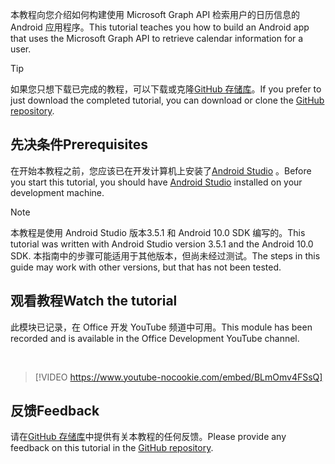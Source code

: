 <!-- markdownlint-disable MD002 MD041 -->

<span data-ttu-id="8e8df-101">本教程向您介绍如何构建使用 Microsoft Graph API 检索用户的日历信息的 Android 应用程序。</span><span class="sxs-lookup"><span data-stu-id="8e8df-101">This tutorial teaches you how to build an Android app that uses the Microsoft Graph API to retrieve calendar information for a user.</span></span>

> [!TIP]
> <span data-ttu-id="8e8df-102">如果您只想下载已完成的教程，可以下载或克隆[GitHub 存储库](https://github.com/microsoftgraph/msgraph-training-android)。</span><span class="sxs-lookup"><span data-stu-id="8e8df-102">If you prefer to just download the completed tutorial, you can download or clone the [GitHub repository](https://github.com/microsoftgraph/msgraph-training-android).</span></span>

## <a name="prerequisites"></a><span data-ttu-id="8e8df-103">先决条件</span><span class="sxs-lookup"><span data-stu-id="8e8df-103">Prerequisites</span></span>

<span data-ttu-id="8e8df-104">在开始本教程之前，您应该已在开发计算机上安装了[Android Studio](https://developer.android.com/studio/) 。</span><span class="sxs-lookup"><span data-stu-id="8e8df-104">Before you start this tutorial, you should have [Android Studio](https://developer.android.com/studio/) installed on your development machine.</span></span>

> [!NOTE]
> <span data-ttu-id="8e8df-105">本教程是使用 Android Studio 版本3.5.1 和 Android 10.0 SDK 编写的。</span><span class="sxs-lookup"><span data-stu-id="8e8df-105">This tutorial was written with Android Studio version 3.5.1 and the Android 10.0 SDK.</span></span> <span data-ttu-id="8e8df-106">本指南中的步骤可能适用于其他版本，但尚未经过测试。</span><span class="sxs-lookup"><span data-stu-id="8e8df-106">The steps in this guide may work with other versions, but that has not been tested.</span></span>

## <a name="watch-the-tutorial"></a><span data-ttu-id="8e8df-107">观看教程</span><span class="sxs-lookup"><span data-stu-id="8e8df-107">Watch the tutorial</span></span>

<span data-ttu-id="8e8df-108">此模块已记录，在 Office 开发 YouTube 频道中可用。</span><span class="sxs-lookup"><span data-stu-id="8e8df-108">This module has been recorded and is available in the Office Development YouTube channel.</span></span>

<!-- markdownlint-disable MD033 MD034 -->
<br/>

> [!VIDEO https://www.youtube-nocookie.com/embed/BLmOmv4FSsQ]
<!-- markdownlint-enable MD033 MD034 -->

## <a name="feedback"></a><span data-ttu-id="8e8df-109">反馈</span><span class="sxs-lookup"><span data-stu-id="8e8df-109">Feedback</span></span>

<span data-ttu-id="8e8df-110">请在[GitHub 存储库](https://github.com/microsoftgraph/msgraph-training-android)中提供有关本教程的任何反馈。</span><span class="sxs-lookup"><span data-stu-id="8e8df-110">Please provide any feedback on this tutorial in the [GitHub repository](https://github.com/microsoftgraph/msgraph-training-android).</span></span>
